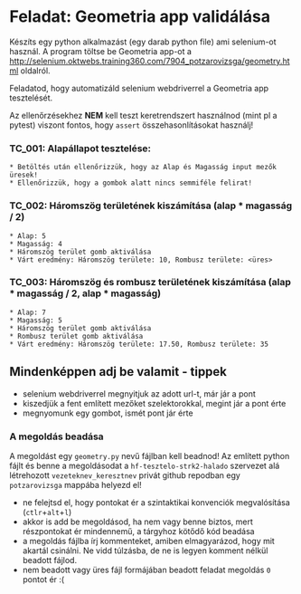 # Feladat: Geometria app validálása

Készíts egy python alkalmazást (egy darab python file) ami selenium-ot használ.
A program töltse be Geometria app-ot a http://selenium.oktwebs.training360.com/7904_potzarovizsga/geometry.html oldalról.

Feladatod, hogy automatizáld selenium webdriverrel a Geometria app tesztelését.

Az ellenőrzésekhez __NEM__ kell teszt keretrendszert használnod (mint pl a pytest) viszont fontos, hogy `assert` összehasonlításokat használj!


### TC_001: Alapállapot tesztelése:
    * Betöltés után ellenőrizzük, hogy az Alap és Magasság input mezők üresek!
	* Ellenőrizzük, hogy a gombok alatt nincs semmiféle felirat!
    
### TC_002: Háromszög területének kiszámítása (alap * magasság / 2)
    * Alap: 5
    * Magasság: 4
	* Háromszög terület gomb aktiválása
	* Várt eredmény: Háromszög területe: 10, Rombusz területe: <üres>
	
### TC_003: Háromszög és rombusz területének kiszámítása (alap * magasság / 2, alap * magasság)
    * Alap: 7
    * Magasság: 5
	* Háromszög terület gomb aktiválása
	* Rombusz terület gomb aktiválása
	* Várt eredmény: Háromszög területe: 17.50, Rombusz területe: 35
	

## Mindenképpen adj be valamit - tippek
* selenium webdriverrel megnyitjuk az adott url-t, már jár a pont
* kiszedjük a fent említett mezőket szelektorokkal, megint jár a pont érte
* megnyomunk egy gombot, ismét pont jár érte

### A megoldás beadása
A megoldást egy `geometry.py` nevű fájlban kell beadnod!
Az említett python fájlt és benne a megoldásodat a `hf-tesztelo-strk2-halado` szervezet alá létrehozott `vezeteknev_keresztnev` privát github repodban egy `potzarovizsga` mappába helyezd el!

* ne felejtsd el, hogy pontokat ér a szintaktikai konvenciók megvalósítása (`ctlr`+`alt`+`l`)
* akkor is add be megoldásod, ha nem vagy benne biztos, mert részpontokat ér mindennemű, a tárgyhoz kötődő kód beadása
* a megoldás fájlba írj kommenteket, amiben elmagyarázod, hogy mit akartál csinálni. Ne vidd túlzásba, de ne is legyen komment nélkül beadott fájlod.
* nem beadott vagy üres fájl formájában beadott feladat megoldás `0` pontot ér :(